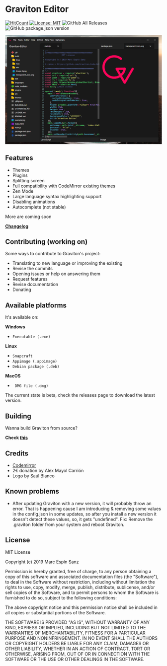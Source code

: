 # Graviton Editor

[![HitCount](http://hits.dwyl.io/https://github.com/marc2332/https://github.com/Graviton-Code-Editor/Graviton-App.svg)](http://hits.dwyl.io/https://github.com/marc2332/https://github.com/Graviton-Code-Editor/Graviton-App)
[![License: MIT](https://img.shields.io/badge/License-MIT-yellow.svg)](https://github.com/Graviton-Code-Editor/Graviton-App/blob/master/LICENSE.md)
![GitHub All Releases](https://img.shields.io/github/downloads/Graviton-Code-Editor/Graviton-App/total.svg?style=plastic)
![GitHub package.json version](https://img.shields.io/github/package-json/v/Graviton-Code-Editor/Graviton-App.svg)

![example screenshot](example.png)

Features
---
- Themes
- Plugins
- Splitting screen
- Full compatibility with CodeMirror existing themes
- Zen Mode 
- Large language syntax highlighting support
- Disabling animations
- Autocomplete (not stable)

More are coming soon

**[Changelog](CHANGELOG.md)**

Contributing (working on)
---

Some ways to contribute to Graviton's project:

- Translating to new language or improving the existing
- Revise the commits
- Opening issues or help on answering them
- Request features
- Revise documentation
- Donating

Available platforms
---
It's available on:

**Windows**

   * `Executable (.exe)` 

**Linux**

   * `Snapcraft` 
   * `Appimage (.appimage)`
   * `Debian package (.deb)`

**MacOS**

   * ` DMG file (.dmg)` 

The current state is beta, check the releases page to download the latest version. 

Building
---
Wanna build Graviton from source?

**Check [this](BUILDING.md)**

Credits
---
- [Codemirror](codemirror.net)
- 2€ donation by Alex Mayol Carrión
- Logo by Saúl Blanco 

Known problems
---
- After updating Graviton with a new version,  it will probably throw an error. That is happening cause I am introducing & removing some values in the config.json in some updates, so after you install a new version it doesn't detect these values, so, it gets "undefined". Fix: Remove the .graviton folder from your system and reboot Graviton.

License
---
MIT License

Copyright (c) 2019 Marc Espín Sanz

Permission is hereby granted, free of charge, to any person obtaining a copy
of this software and associated documentation files (the "Software"), to deal
in the Software without restriction, including without limitation the rights
to use, copy, modify, merge, publish, distribute, sublicense, and/or sell
copies of the Software, and to permit persons to whom the Software is
furnished to do so, subject to the following conditions:

The above copyright notice and this permission notice shall be included in all
copies or substantial portions of the Software.

THE SOFTWARE IS PROVIDED "AS IS", WITHOUT WARRANTY OF ANY KIND, EXPRESS OR
IMPLIED, INCLUDING BUT NOT LIMITED TO THE WARRANTIES OF MERCHANTABILITY,
FITNESS FOR A PARTICULAR PURPOSE AND NONINFRINGEMENT. IN NO EVENT SHALL THE
AUTHORS OR COPYRIGHT HOLDERS BE LIABLE FOR ANY CLAIM, DAMAGES OR OTHER
LIABILITY, WHETHER IN AN ACTION OF CONTRACT, TORT OR OTHERWISE, ARISING FROM,
OUT OF OR IN CONNECTION WITH THE SOFTWARE OR THE USE OR OTHER DEALINGS IN THE
SOFTWARE.

	
